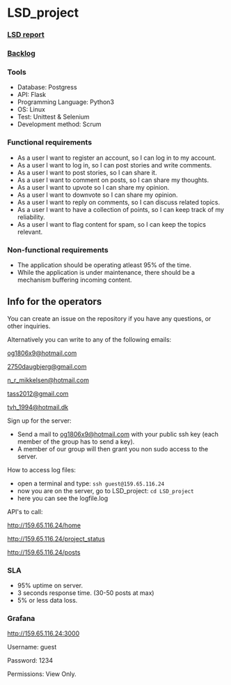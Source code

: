 # LSD_project

### [LSD report](https://github.com/Skiparin/LSD_project/blob/master/LSD_report.md)

### [**Backlog**](https://github.com/Skiparin/LSD_project/projects/1)

### **Tools**
- Database: Postgress
- API: Flask
- Programming Language: Python3
- OS: Linux
- Test: Unittest & Selenium
- Development method: Scrum

### **Functional requirements**
- As a user I want to register an account, so I can log in to my account.
- As a user I want to log in, so I can post stories and write comments.
- As a user I want to post stories, so I can share it.
- As a user I want to comment on posts, so I can share my thoughts.
- As a user I want to upvote so I can share my opinion.
- As a user I want to downvote so I can share my opinion.
- As a user I want to reply on comments, so I can discuss related topics.
- As a user I want to have a collection of points, so I can keep track of my reliability.
- As a user I want to flag content for spam, so I can keep the topics relevant.

### **Non-functional requirements**
- The application should be operating atleast 95% of the time.
- While the application is under maintenance, there should be a mechanism buffering incoming content.


## **Info for the operators**
You can create an issue on the repository if you have any questions, or other inquiries.

Alternatively you can write to any of the following emails:

og1806x9@hotmail.com

2750daugbjerg@gmail.com

n_r_mikkelsen@hotmail.com

tass2012@gmail.com

tvh_1994@hotmail.dk


Sign up for the server:
 - Send a mail to og1806x9@hotmail.com with your public ssh key (each member of the group has to send a key).
 - A member of our group will then grant you non sudo access to the server.

How to access log files:
 - open a terminal and type: ``ssh guest@159.65.116.24``
 - now you are on the server, go to LSD_project: ``cd LSD_project``
 - here you can see the logfile.log

API's to call:

http://159.65.116.24/home

http://159.65.116.24/project_status

http://159.65.116.24/posts

### SLA

- 95% uptime on server.
- 3 seconds response time. (30-50 posts at max)
- 5% or less data loss.

### Grafana

http://159.65.116.24:3000

Username: guest

Password: 1234

Permissions: View Only.

